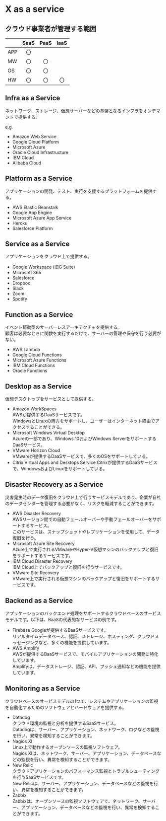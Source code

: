 # X as a service

## クラウド事業者が管理する範囲

||SaaS|PaaS|IaaS|
|:--|:--:|:--:|:--:|
|APP|〇|||
|MW|〇|〇||
|OS|〇|〇||
|HW|〇|〇|〇|

## Infra as a Service

ネットワーク、ストレージ、仮想サーバーなどの基盤となるインフラをオンデマンドで提供する。

e.g.

- Amazon Web Service
- Google Cloud Platform
- Microsoft Azure
- Oracle Cloud Infrastructure
- IBM Cloud
- Alibaba Cloud

## Platform as a Service

アプリケーションの開発、テスト、実行を支援するプラットフォームを提供する。

- AWS Elastic Beanstalk
- Google App Engine
- Microsoft Azure App Service
- Heroku
- Salesforce Platform

## Service as a Service

アプリケーションをクラウド上で提供する。

- Google Workspace (旧G Suite)
- Microsoft 365
- Salesforce
- Dropbox
- Slack
- Zoom
- Spotify

## Function as a Service

イベント駆動型のサーバーレスアーキテクチャを提供する。  
顧客は必要なときに関数を実行するだけで、サーバーの管理や保守を行う必要がない。

- AWS Lambda
- Google Cloud Functions
- Microsoft Azure Functions
- IBM Cloud Functions
- Oracle Functions

## Desktop as a Service

仮想デスクトップをサービスとして提供する。

- Amazon WorkSpaces  
  AWSが提供するDaaSサービスです。  
  WindowsとLinuxの両方をサポートし、ユーザーはインターネット経由でアクセスすることができる。
- Microsoft Windows Virtual Desktop  
  Azureの一部であり、Windows 10およびWindows ServerをサポートするDaaSサービス。  
- VMware Horizon Cloud  
  VMwareが提供するDaaSサービスで、多くのOSをサポートしている。
- Citrix Virtual Apps and Desktops Service
  Citrixが提供するDaaSサービスで、WindowsおよびLinuxをサポートしている。

## Disaster Recovery as a Service

災害発生時のデータ復旧をクラウド上で行うサービスモデルであり、企業が自社のデータセンターを管理する必要がなく、リスクを軽減することができます。

- AWS Disaster Recovery  
  AWSリージョン間での自動フェールオーバーや手動フェールオーバーをサポートするサービス。  
  このサービスは、スナップショットやレプリケーションを使用して、データ復旧を行う。
- Microsoft Azure Site Recovery  
  Azure上で実行されるVMwareやHyper-V仮想マシンのバックアップと復旧をサポートするサービスです。
- IBM Cloud Disaster Recovery  
  IBM Cloud上でバックアップと復旧を行うサービスです。
- VMware Site Recovery  
  VMware上で実行される仮想マシンのバックアップと復旧をサポートするサービスです。

## Backend as a Service

アプリケーションのバックエンド処理をサポートするクラウドベースのサービスモデルです。以下は、BaaSの代表的なサービスの例です。

- Firebase
  Googleが提供するBaaSサービスです。  
  リアルタイムデータベース、認証、ストレージ、ホスティング、クラウドメッセージングなど、多くの機能を提供しています。
- AWS Amplify  
  AWSが提供するBaaSサービスで、モバイルアプリケーションの開発に特化しています。  
  Amplifyは、データストレージ、認証、API、プッシュ通知などの機能を提供しています。

## Monitoring as a Service

クラウドベースのサービスモデルの1つで、システムやアプリケーションの監視を自動化するためのソフトウェアとハードウェアを提供する。

- Datadog  
  クラウド環境の監視と分析を提供するSaaSサービス。  
  Datadogは、サーバー、アプリケーション、ネットワーク、ログなどの監視を行い、異常を検知することができます。
- Nagios XI  
  Linux上で動作するオープンソースの監視ソフトウェア。  
  Nagios XIは、ネットワーク、サーバー、アプリケーション、データベースなどの監視を行い、異常を検知することができます。
- New Relic  
  クラウドアプリケーションのパフォーマンス監視とトラブルシューティングを行うSaaSサービスです。  
  New Relicは、サーバー、アプリケーション、データベースなどの監視を行い、異常を検知することができます。
- Zabbix  
  Zabbixは、オープンソースの監視ソフトウェアで、ネットワーク、サーバー、アプリケーション、データベースなどの監視を行い、異常を検知することができます。
